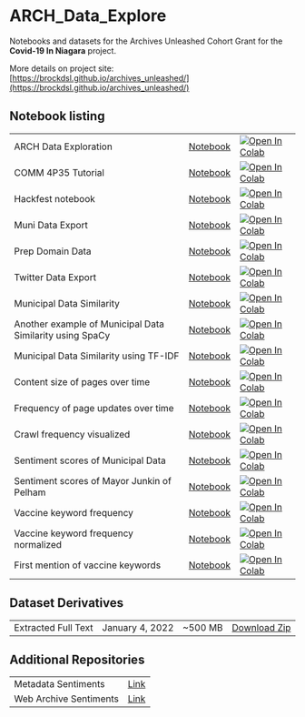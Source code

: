 # ARCH_Data_Explore

Notebooks and datasets for the Archives Unleashed Cohort Grant for the **Covid-19 In Niagara** project. 

More details on project site: [https://brockdsl.github.io/archives_unleashed/](https://brockdsl.github.io/archives_unleashed/)


## Notebook listing
||||
|--|--|--|
| ARCH Data Exploration | [Notebook](arch_explore.ipynb) | [![Open In Colab](https://colab.research.google.com/assets/colab-badge.svg)](https://colab.research.google.com/github/BrockDSL/ARCH_Data_Explore/blob/main/arch_explore.ipynb)|
|COMM 4P35 Tutorial | [Notebook](COMM_4P35_Actvity.ipynb) |  [![Open In Colab](https://colab.research.google.com/assets/colab-badge.svg)](https://colab.research.google.com/github/BrockDSL/ARCH_Data_Explore/blob/main/COMM_4P35_Activity.ipynb)|
|Hackfest notebook | [Notebook](Hackfest_Kickoff.ipynb) | [![Open In Colab](https://colab.research.google.com/assets/colab-badge.svg)](https://colab.research.google.com/github/BrockDSL/ARCH_Data_Explore/blob/main/Hackfest_Kickoff.ipynb)|
|Muni Data Export | [Notebook](Muni_Data_Explore_and_Export.ipynb) | [![Open In Colab](https://colab.research.google.com/assets/colab-badge.svg)](https://colab.research.google.com/github/BrockDSL/ARCH_Data_Explore/blob/main/Muni_Data_Explore_and_Export.ipynb)|
|Prep Domain Data | [Notebook](Prep_Domain_Data.ipynb) | [![Open In Colab](https://colab.research.google.com/assets/colab-badge.svg)](https://colab.research.google.com/github/BrockDSL/ARCH_Data_Explore/blob/main/Prep_Domain_Data.ipynb)|
|Twitter Data Export | [Notebook](Twitter_Data_Explore_and_Export.ipynb) | [![Open In Colab](https://colab.research.google.com/assets/colab-badge.svg)](https://colab.research.google.com/github/BrockDSL/ARCH_Data_Explore/blob/main/Twitter_Data_Explore_and_Export.ipynb)|
|Municipal Data Similarity | [Notebook](Municipal_Document_Similarity.ipynb) | [![Open In Colab](https://colab.research.google.com/assets/colab-badge.svg)](https://colab.research.google.com/github/BrockDSL/ARCH_Data_Explore/blob/main/Municipal_Document_Similarity.ipynb)|
|Another example of Municipal Data Similarity using SpaCy | [Notebook](sim_comparison.ipynb) | [![Open In Colab](https://colab.research.google.com/assets/colab-badge.svg)](https://colab.research.google.com/github/BrockDSL/ARCH_Data_Explore/blob/main/sim_comparison.ipynb)
|Municipal Data Similarity using TF-IDF | [Notebook](tfidf_color_compare.ipynb) | [![Open In Colab](https://colab.research.google.com/assets/colab-badge.svg)](https://colab.research.google.com/github/BrockDSL/ARCH_Data_Explore/blob/main/tfidf_color_compare.ipynb)
|Content size of pages over time | [Notebook](Municipality_content_size.ipynb) | [![Open In Colab](https://colab.research.google.com/assets/colab-badge.svg)](https://colab.research.google.com/github/BrockDSL/ARCH_Data_Explore/blob/main/Municipality_content_size.ipynb)
|Frequency of page updates over time | [Notebook](Muni_Updates.ipynb) | [![Open In Colab](https://colab.research.google.com/assets/colab-badge.svg)](https://colab.research.google.com/github/BrockDSL/ARCH_Data_Explore/blob/main/Muni_Updates.ipynb)
|Crawl frequency visualized | [Notebook](CrawlFrequency.ipynb) | [![Open In Colab](https://colab.research.google.com/assets/colab-badge.svg)](https://colab.research.google.com/github/BrockDSL/ARCH_Data_Explore/blob/main/CrawlFrequency.ipynb)
|Sentiment scores of Municipal Data | [Notebook](Average_Sentiment_Scores.ipynb) | [![Open In Colab](https://colab.research.google.com/assets/colab-badge.svg)](https://colab.research.google.com/github/BrockDSL/ARCH_Data_Explore/blob/main/Average_Sentiment_Scores.ipynb)
|Sentiment scores of Mayor Junkin of Pelham | [Notebook](Sentiment_Score_Junkin_Comments.ipynb) | [![Open In Colab](https://colab.research.google.com/assets/colab-badge.svg)](https://colab.research.google.com/github/BrockDSL/ARCH_Data_Explore/blob/main/Sentiment_Score_Junkin_Comments.ipynb)
|Vaccine keyword frequency | [Notebook](Vaccination_mentions.ipynb) | [![Open In Colab](https://colab.research.google.com/assets/colab-badge.svg)](https://colab.research.google.com/github/BrockDSL/ARCH_Data_Explore/blob/main/Vaccination_mentions.ipynb)
|Vaccine keyword frequency normalized | [Notebook](Vaccine_mentions_normalized.ipynb) | [![Open In Colab](https://colab.research.google.com/assets/colab-badge.svg)](https://colab.research.google.com/github/BrockDSL/ARCH_Data_Explore/blob/main/Vaccine_mentions_normalized.ipynb)
|First mention of vaccine keywords | [Notebook](Vaccine_First_Mention.ipynb) | [![Open In Colab](https://colab.research.google.com/assets/colab-badge.svg)](https://colab.research.google.com/github/BrockDSL/ARCH_Data_Explore/blob/main/Vaccine_First_Mention.ipynb)
## Dataset Derivatives ##
|||||
|---|---|---|---|
|Extracted Full Text| January 4, 2022 | ~500 MB | [Download Zip](https://drive.google.com/file/d/1SzIpVc2fYLQTIasZZi3FnR7WhRRhsbJz/view?usp=sharing) |


## Additional Repositories ##
|||
|---|---|
| Metadata Sentiments |[Link](https://github.com/vd19qe/metadata_sentiments)|
| Web Archive Sentiments | [Link](https://github.com/vd19qe/web_archive_sentiments)|

